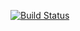 [![Build Status](https://travis-ci.org/thianolima/escola.svg?branch=master)](https://travis-ci.org/thianolima/escola)
